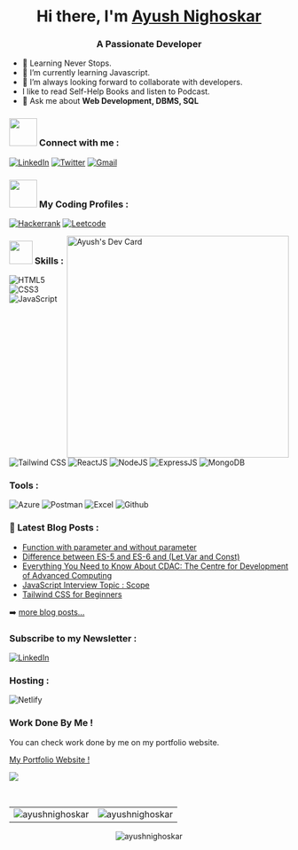 <h1 align="center">Hi there, I'm <a href="https://ayushn.netlify.app/" target="_blank"> Ayush Nighoskar </a></h1>
<h3 align="center">A Passionate Developer</h3>


- 🚀 Learning Never Stops.
- 🌱 I’m currently learning Javascript.
- 👯 I’m always looking forward to collaborate with developers.
- I like to read Self-Help Books and listen to Podcast.
- 💬 Ask me about **Web Development, DBMS, SQL** 

<h3 align="left"><img src="https://media.giphy.com/media/KcnlGHBpnKnjZIuCMv/giphy.gif" width="50px"> Connect with me :</h3>
<div align="left">
  <a href="https://in.linkedin.com/in/ayush-nighoskar"target="_blank"><img alt="LinkedIn" src="https://img.shields.io/badge/linkedin-%230077B5.svg?style=for-the-badge&logo=linkedin&logoColor=white"/></a>
  <a href="https://twitter.com/AyushNighoskar"target="_blank"><img alt="Twitter" src="https://img.shields.io/badge/Twitter-%231DA1F2.svg?style=for-the-badge&logo=Twitter&logoColor=white"/></a>
  <a href="mailto:ayunighoskar@gmail.com"><img alt="Gmail" src="https://img.shields.io/badge/Gmail-D14836?style=for-the-badge&logo=gmail&logoColor=white"/></a>
 </div>

  
 <h3 align="left"><img src="https://media.giphy.com/media/MIGbtLZoVjbl0bYbAd/giphy.gif" width="50px"> My Coding Profiles :</h3> 
   <a href="https://www.hackerrank.com/ayunighoskar"><img alt="Hackerrank" src="https://img.shields.io/badge/-Hackerrank-2EC866?style=for-the-badge&logo=HackerRank&logoColor=white"/></a>
  <a href="https://leetcode.com/Ayush_11"><img alt="Leetcode" src="https://img.shields.io/badge/LeetCode-000000?style=for-the-badge&logo=LeetCode&logoColor=#d16c06"/></a>
  
<a href="https://app.daily.dev/ayushn"><img align="right" src="https://api.daily.dev/devcards/cb0446798e954f20b36d18dc92c8aef2.png?r=h00" width="400" alt="Ayush's Dev Card"/></a>


<h3 align="left"><img src="https://media.giphy.com/media/QssGEmpkyEOhBCb7e1/giphy.gif" width="42px"> Skills :</h3>
<div align="left">
<img alt="HTML5" src="https://img.shields.io/badge/html5-%23E34F26.svg?style=for-the-badge&logo=html5&logoColor=white"/>
<img alt="CSS3" src="https://img.shields.io/badge/css3-%231572B6.svg?style=for-the-badge&logo=css3&logoColor=white"/> 
<img alt="JavaScript" src="https://img.shields.io/badge/javascript-%23323330.svg?style=for-the-badge&logo=javascript&logoColor=%23F7DF1E"/>
<img alt="Tailwind CSS" src="https://img.shields.io/badge/tailwindcss-%2338B2AC.svg?style=for-the-badge&logo=tailwind-css&logoColor=white"/>
<img alt="ReactJS" src="https://img.shields.io/badge/react-%2320232a.svg?style=for-the-badge&logo=react&logoColor=%2361DAFB"/>
<img alt="NodeJS" src="https://img.shields.io/badge/node.js-6DA55F?style=for-the-badge&logo=node.js&logoColor=white"/>
<img alt="ExpressJS" src="https://img.shields.io/badge/express.js-%23404d59.svg?style=for-the-badge&logo=express&logoColor=%2361DAFB"/>
<img alt="MongoDB" src="https://img.shields.io/badge/MongoDB-%234ea94b.svg?style=for-the-badge&logo=mongodb&logoColor=white"/>
</div>

<h3 align="left">Tools :</h3>
<div align="left"> 
<img alt="Azure" src="https://img.shields.io/badge/azure-%230072C6.svg?style=for-the-badge&logo=microsoftazure&logoColor=white"/>
<img alt="Postman" src="https://img.shields.io/badge/Postman-FF6C37?style=for-the-badge&logo=postman&logoColor=white"/>
<img alt="Excel" src="https://img.shields.io/badge/Microsoft_Excel-217346?style=for-the-badge&logo=microsoft-excel&logoColor=white"/>
<img alt="Github" src="https://img.shields.io/badge/github-%23121011.svg?style=for-the-badge&logo=github&logoColor=white"/>
</div>

<h3 align="left">📕 Latest Blog Posts :</h3>
<div>
  
<!-- BLOG-POST-LIST:START -->
- [Function with parameter and without parameter](https://ayushn.hashnode.dev/function-with-parameter-and-without-parameter)
- [Difference between ES-5 and ES-6 and &lpar;Let,Var and Const&rpar;](https://ayushn.hashnode.dev/difference-between-es-5-and-es-6-and-letvar-and-const)
- [Everything You Need to Know About CDAC: The Centre for Development of Advanced Computing](https://ayushn.hashnode.dev/everything-you-need-to-know-about-cdac-the-centre-for-development-of-advanced-computing)
- [JavaScript Interview Topic : Scope](https://ayushn.hashnode.dev/javascript-interview-topic-scope)
- [Tailwind CSS for Beginners](https://ayushn.hashnode.dev/tailwind-css-for-beginners)
<!-- BLOG-POST-LIST:END -->
  
➡️ [more blog posts...](https://ayushn.hashnode.dev/)

<h3 align="left">Subscribe to my Newsletter :</h3>
<div align="left">
  <a href="https://ayushn.hashnode.dev/newsletter"target="_blank"><img alt="LinkedIn" src="https://img.shields.io/badge/Hashnode-2962FF?style=for-the-badge&logo=hashnode&logoColor=white"/></a>
</div>

<h3 align="left">Hosting :</h3>
<div align="left">
  <img alt="Netlify" src="https://img.shields.io/badge/Netlify-00C7B7?style=for-the-badge&logo=netlify&logoColor=white"/>
</div>

### Work Done By Me !

You can check work done by me on my portfolio website.

[My Portfolio Website !](https://ayushn.netlify.app/)

![](https://komarev.com/ghpvc/?username=ayushnighoskar&color=blueviolet&&style=for-the-badge)

<br/>

<table>
  <tr>
    <td><img src="https://github-readme-stats.vercel.app/api?username=ayushnighoskar&show_icons=true&theme=dark&locale=en" alt="ayushnighoskar" /></td>
    <td><img src="https://github-readme-stats.vercel.app/api/top-langs?username=ayushnighoskar&show_icons=true&theme=dark&locale=en&layout=compact" alt="ayushnighoskar" /></td>
  </tr>
</table>

<div align="center">
<p><img align="center" src="https://github-readme-streak-stats.herokuapp.com/?user=ayushnighoskar&theme=dark" alt="ayushnighoskar" /></p>
  </div>
